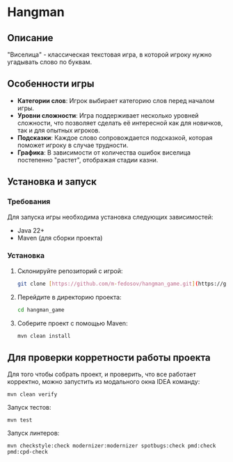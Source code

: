 # Hangman

## Описание
"Виселица" - классическая текстовая игра, в которой игроку нужно угадывать слово по буквам. 

## Особенности игры
- **Категории слов**: Игрок выбирает категорию слов перед началом игры.
- **Уровни сложности**: Игра поддерживает несколько уровней сложности, что позволяет сделать её интересной как для новичков, так и для опытных игроков.
- **Подсказки**: Каждое слово сопровождается подсказкой, которая поможет игроку в случае трудности.
- **Графика**: В зависимости от количества ошибок виселица постепенно "растет", отображая стадии казни.

## Установка и запуск
### Требования
Для запуска игры необходима установка следующих зависимостей:
- Java 22+
- Maven (для сборки проекта)

### Установка
1. Склонируйте репозиторий с игрой:
    ```bash
    git clone [https://github.com/m-fedosov/hangman_game.git](https://github.com/Delphington/Hangman.git)
    ```
2. Перейдите в директорию проекта:
    ```bash
    cd hangman_game
    ```
3. Соберите проект с помощью Maven:
    ```bash
    mvn clean install
    ```


## Для проверки корретности работы проекта

Для того чтобы собрать проект, и проверить, что все работает корректно, можно
запустить из модального окна IDEA команду:
```shell
mvn clean verify
```

Запуск тестов:
```shell
mvn test
```

Запуск линтеров:
```shell
mvn checkstyle:check modernizer:modernizer spotbugs:check pmd:check pmd:cpd-check
```
